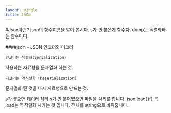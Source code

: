 ```yaml
---
layout: single
title: JSON
---
```

#Json이란?
json의 함수이름을 알아 봅시다.
s가 안 붙은게 함수다. dump는 직렬화하는 함수이다.

####json - JSON 인코더와 디코더

`인코더는 직렬화(Serialization)`

사용하는 자료형을 문자열화 하는 것

`디코더는 역직렬화 (Deserialization)`

문자열화 된 것을 다시 자료형으로 만드는 것.

s가 붙으면 데이터 처리 s가 안 붙어있으면 파일을 처리를 합니다.
json.load()f], *)
load는 역직렬화 시키는 것 입니다. 객체를 string으로 바꿔줍니다.
 
